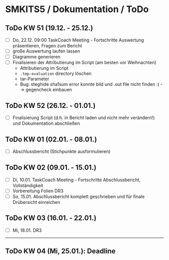 # SMKITS5 / Dokumentation / ToDo
## ToDo KW 51 (19.12. - 25.12.)
- [ ] Do, 22.12. 09:00 TaskCoach Meeting - Fortschritte Auswertung präsentieren, Fragen zum Bericht
- [ ] große Auswertung laufen lassen
- [ ] Diagramme generieren
- [ ] Finalisieren der Attributierung im Script (am besten vor Weihnachten)
  - Attributierung im Script
  - `.tmp-evaluation` directory löschen
  - tar-Parameter
  - Bug: steghide sha1sum error konnte bild und .out file nicht finden :( --> gegencheck einbauen
## ToDo KW 52 (26.12. - 01.01.)
- [ ] Finalisierung Script (d.h. in Bericht laden und nicht mehr verändern!) und Dokumentation abschließen
## ToDo KW 01 (02.01. - 08.01.)
- [ ] Abschlussbericht (Stichpunkte ausformulieren)
## ToDo KW 02 (09.01. - 15.01.)
- [ ] Di, 10.01. TaskCoach Meeting - Fortschritte Abschlussbericht, Vollständigkeit
- [ ] Vorbereitung Folien DR3
- [ ] So, 15.01. Abschlussbericht komplett geschrieben und für finale Drübersicht einreichen
## ToDo KW 03 (16.01. - 22.01.)
- [ ] Mi, 18.01. DR3
---
## ToDo KW 04 (Mi, 25.01.): Deadline
